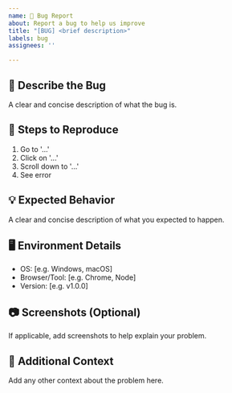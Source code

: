 ```yaml
---
name: 🐛 Bug Report
about: Report a bug to help us improve
title: "[BUG] <brief description>"
labels: bug
assignees: ''

---
```


## 🐞 Describe the Bug
A clear and concise description of what the bug is.

## 📍 Steps to Reproduce
1. Go to '...'
2. Click on '...'
3. Scroll down to '...'
4. See error

## 💡 Expected Behavior
A clear and concise description of what you expected to happen.

## 🖥️ Environment Details
- OS: [e.g. Windows, macOS]
- Browser/Tool: [e.g. Chrome, Node]
- Version: [e.g. v1.0.0]

## 📷 Screenshots (Optional)
If applicable, add screenshots to help explain your problem.

## 📎 Additional Context
Add any other context about the problem here.

